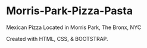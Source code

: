 # Morris-Park-Pizza-Pasta
Mexican Pizza Located in Morris Park, The Bronx, NYC

Created with HTML, CSS, & BOOTSTRAP.
